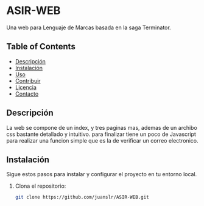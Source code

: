 # ASIR-WEB
Una web para Lenguaje de Marcas basada en la saga Terminator.

## Table of Contents
- [Descripción](#descripción)
- [Instalación](#instalación)
- [Uso](#uso)
- [Contribuir](#contribuir)
- [Licencia](#licencia)
- [Contacto](#contacto)

## Descripción
La web se compone de un index, y tres paginas mas, ademas de un archibo css bastante detallado y intuitivo. 
para finalizar tiene un poco de Javascript para realizar una funcion simple que es la de verificar un correo electronico.


## Instalación
Sigue estos pasos para instalar y configurar el proyecto en tu entorno local.

1. Clona el repositorio:
   ```bash
   git clone https://github.com/juanslr/ASIR-WEB.git
